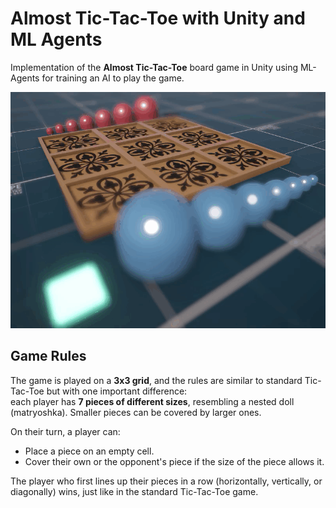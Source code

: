 # Almost Tic-Tac-Toe with Unity and ML Agents

Implementation of the **Almost Tic-Tac-Toe** board game in Unity using
ML-Agents for training an AI to play the game.

![tic-tac-toe.gif](tic-tac-toe.gif)

## Game Rules

The game is played on a **3x3 grid**, and the rules are similar to standard
Tic-Tac-Toe but with one important difference:  
each player has **7 pieces of different sizes**, resembling a nested doll
(matryoshka). Smaller pieces can be covered by larger ones.

On their turn, a player can:
- Place a piece on an empty cell.
- Cover their own or the opponent's piece if the size of the piece allows it.

The player who first lines up their pieces in a row (horizontally, 
vertically, or diagonally) wins, just like in the standard Tic-Tac-Toe game.
